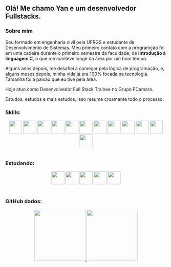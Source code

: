 ## Olá! Me chamo Yan e um desenvolvedor Fullstacks.

### Sobre mim

Sou formado em engenharia civil pela UFRGS e estudante de Desenvolvimento de Sistemas. Meu primeiro contato com a programção foi em uma cadeira durante o primeiro semestre da faculdade, de <strong>introdução à linguagem C</strong>, o que me manteve longe da área por um bom tempo.

Alguns anos depois, me desafiei a começar pela lógica de programação, e, alguns meses depois, minha vida já era 100% focada na tecnologia. Tamanha foi a paixão que eu tive pela área.

Hoje atuo como Desenvolvedor Full Stack Trainee no Grupo FCamara.

Estudos, estudos e mais estudos, isso resume cruamente todo o processo. 



### Skills:
<div align="center">
  <img height="40em" src="https://cdn.jsdelivr.net/gh/devicons/devicon/icons/react/react-original.svg" />
  <img height="40em" margin="10em" src="https://cdn.jsdelivr.net/gh/devicons/devicon/icons/javascript/javascript-original.svg" />
  <img height="40em" src="https://cdn.jsdelivr.net/gh/devicons/devicon/icons/typescript/typescript-plain.svg" />
  <img height="40em" src="https://cdn.jsdelivr.net/gh/devicons/devicon/icons/nodejs/nodejs-original.svg" />
  <img height="40em" src="https://cdn.jsdelivr.net/gh/devicons/devicon/icons/jest/jest-plain.svg" />
  <img height="40em" src="https://cdn.jsdelivr.net/gh/devicons/devicon/icons/bootstrap/bootstrap-original.svg" />
  <img height="40em" src="https://cdn.jsdelivr.net/gh/devicons/devicon/icons/html5/html5-original.svg" />
  <img height="40em" src="https://cdn.jsdelivr.net/gh/devicons/devicon/icons/css3/css3-original.svg" />
  <img height="40em" src="https://cdn.jsdelivr.net/gh/devicons/devicon/icons/sass/sass-original.svg" />
  <img height="40em" src="https://cdn.jsdelivr.net/gh/devicons/devicon/icons/python/python-original.svg" />
  <img height="40em" src="https://cdn.jsdelivr.net/gh/devicons/devicon/icons/microsoftsqlserver/microsoftsqlserver-plain-wordmark.svg" />
  <img height="40em" src="https://cdn.jsdelivr.net/gh/devicons/devicon/icons/mongodb/mongodb-original-wordmark.svg" />
</div>
<br>   

### Estudando:
<div align="center">
  
  <img height="40em" src="https://cdn.jsdelivr.net/gh/devicons/devicon/icons/redux/redux-original.svg" />
  <img height="40em" src="https://cdn.jsdelivr.net/gh/devicons/devicon/icons/materialui/materialui-original.svg" />
  <img height="40em" src="https://cdn.jsdelivr.net/gh/devicons/devicon/icons/mysql/mysql-original.svg" />
  <img height="40em" src="https://cdn.jsdelivr.net/gh/devicons/devicon/icons/docker/docker-original-wordmark.svg" />
  <img height="40em" src="https://cdn.jsdelivr.net/gh/devicons/devicon/icons/java/java-original.svg" />
  
</div>
<br>

### GitHub dados:
<div align="center">
  <a href="https://github.com/yangerhardt">
  <img height="160em" src="https://github-readme-stats.vercel.app/api?username=yangerhardt&show_icons=true&theme=gruvbox&include_all_commits=true&count_private=true"/>
  <img height="160em" src="https://github-readme-stats.vercel.app/api/top-langs/?username=yangerhardt&layout=compact&langs_count=7&theme=gruvbox"/>
</div>

